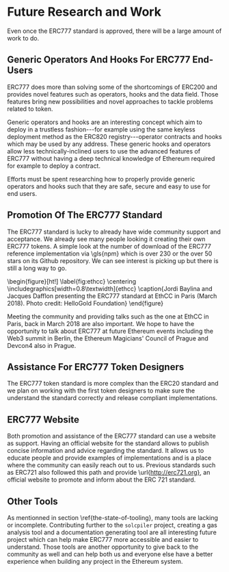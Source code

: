 # Future Research and Work

Even once the ERC777 standard is approved, there will be a large amount of work to do.

## Generic Operators And Hooks For ERC777 End-Users

ERC777 does more than solving some of the shortcomings of ERC200 and provides novel features such as operators, hooks and the data field. Those features bring new possibilities and novel approaches to tackle problems related to token.

Generic operators and hooks are an interesting concept which aim to deploy in a trustless fashion---for example using the same keyless deployment method as the ERC820 registry---operator contracts and hooks which may be used by any address. These generic hooks and operators allow less technically-inclined users to use the advanced features of ERC777 without having a deep technical knowledge of Ethereum required for example to deploy a contract.

Efforts must be spent researching how to properly provide generic operators and hooks such that they are safe, secure and easy to use for end users.

## Promotion Of The ERC777 Standard

The ERC777 standard is lucky to already have wide community support and acceptance. We already see many people looking it creating their own ERC777 tokens. A simple look at the number of download of the ERC777 reference implementation via \gls{npm} which is over 230 or the over 50 stars on its Github repository. We can see interest is picking up but there is still a long way to go.

\begin{figure}[ht!]
\label{fig:ethcc}
\centering
\includegraphics[width=0.8\textwidth]{ethcc}
\caption{Jordi Baylina and Jacques Dafflon presenting the ERC777 standard at EthCC in Paris (March 2018). Photo credit: HelloGold Foundation}
\end{figure}


Meeting the community and providing talks such as the one at EthCC in Paris, back in March 2018 are also important. We hope to have the opportunity to talk about ERC777 at future Ethereum events including the Web3 summit in Berlin, the Ethereum Magicians' Council of Prague and Devcon4 also in Prague.

## Assistance For ERC777 Token Designers

The ERC777 token standard is more complex than the ERC20 standard and we plan on working with the first token designers to make sure the understand the standard correctly and release compliant implementations.

## ERC777 Website

Both promotion and assistance of the ERC777 standard can use a website as support. Having an official website for the standard allows to publish concise information and advice regarding the standard. It allows us to educate people and provide examples of implementations and is a place where the community can easily reach out to us. Previous standards such as ERC721 also followed this path and provide \url{http://erc721.org}, an official website to promote and inform about the ERC 721 standard.

## Other Tools

As mentionned in section \ref{the-state-of-tooling}, many tools are lacking or incomplete. Contributing further to the `solcpiler` project, creating a gas analysis tool and a documentation generating tool are all interesting future project which can help make ERC777 more accessible and easier to understand. Those tools are another opportunity to give back to the community as well and can help both us and everyone else have a better experience when building any project in the Ethereum system.
